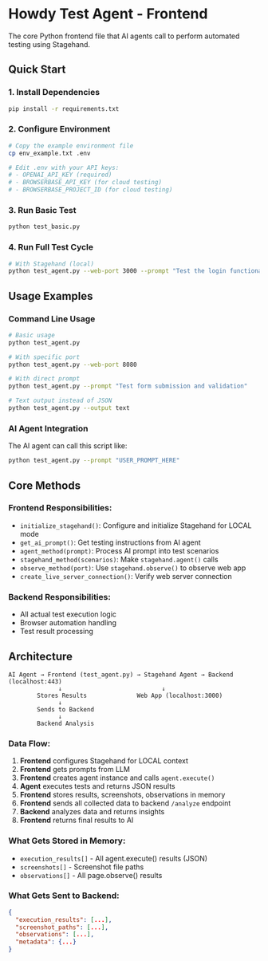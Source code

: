 # Howdy Test Agent - Frontend

The core Python frontend file that AI agents call to perform automated testing using Stagehand.

## Quick Start

### 1. Install Dependencies
```bash
pip install -r requirements.txt
```

### 2. Configure Environment
```bash
# Copy the example environment file
cp env_example.txt .env

# Edit .env with your API keys:
# - OPENAI_API_KEY (required)
# - BROWSERBASE_API_KEY (for cloud testing)
# - BROWSERBASE_PROJECT_ID (for cloud testing)
```

### 3. Run Basic Test
```bash
python test_basic.py
```

### 4. Run Full Test Cycle
```bash
# With Stagehand (local)
python test_agent.py --web-port 3000 --prompt "Test the login functionality"
```

## Usage Examples

### Command Line Usage
```bash
# Basic usage
python test_agent.py

# With specific port
python test_agent.py --web-port 8080

# With direct prompt
python test_agent.py --prompt "Test form submission and validation"

# Text output instead of JSON
python test_agent.py --output text
```

### AI Agent Integration
The AI agent can call this script like:
```bash
python test_agent.py --prompt "USER_PROMPT_HERE"
```

## Core Methods

### Frontend Responsibilities:
- `initialize_stagehand()`: Configure and initialize Stagehand for LOCAL mode
- `get_ai_prompt()`: Get testing instructions from AI agent
- `agent_method(prompt)`: Process AI prompt into test scenarios  
- `stagehand_method(scenarios)`: Make `stagehand.agent()` calls
- `observe_method(port)`: Use `stagehand.observe()` to observe web app
- `create_live_server_connection()`: Verify web server connection

### Backend Responsibilities:
- All actual test execution logic
- Browser automation handling
- Test result processing

## Architecture

```
AI Agent → Frontend (test_agent.py) → Stagehand Agent → Backend (localhost:443)
              ↓                            ↓
        Stores Results              Web App (localhost:3000)
              ↓
        Sends to Backend
              ↓
        Backend Analysis
```

### Data Flow:
1. **Frontend** configures Stagehand for LOCAL context
2. **Frontend** gets prompts from LLM
3. **Frontend** creates agent instance and calls `agent.execute()`
4. **Agent** executes tests and returns JSON results
5. **Frontend** stores results, screenshots, observations in memory
6. **Frontend** sends all collected data to backend `/analyze` endpoint
7. **Backend** analyzes data and returns insights
8. **Frontend** returns final results to AI

### What Gets Stored in Memory:
- `execution_results[]` - All agent.execute() results (JSON)
- `screenshots[]` - Screenshot file paths
- `observations[]` - All page.observe() results

### What Gets Sent to Backend:
```json
{
  "execution_results": [...],
  "screenshot_paths": [...],
  "observations": [...],
  "metadata": {...}
}
```
